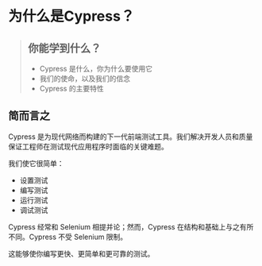 # 为什么是Cypress？

> ## 你能学到什么？
>
> * Cypress 是什么，你为什么要使用它
> * 我们的使命，以及我们的信念
> * Cypress 的主要特性

## 简而言之

Cypress 是为现代网络而构建的下一代前端测试工具。我们解决开发人员和质量保证工程师在测试现代应用程序时面临的关键难题。

我们使它很简单：

* 设置测试
* 编写测试
* 运行测试
* 调试测试

Cypress 经常和 Selenium 相提并论；然而，Cypress 在结构和基础上与之有所不同。Cypress 不受 Selenium 限制。

这能够使你编写更快、更简单和更可靠的测试。

